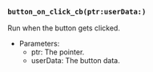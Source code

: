 ### `button_on_click_cb(ptr:userData:)`

Run when the button gets clicked.
- Parameters:
  - ptr: The pointer.
  - userData: The button data.

